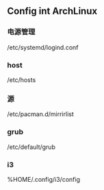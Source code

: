 ## Config int ArchLinux 

### 电源管理
/etc/systemd/logind.conf

### host
/etc/hosts

### 源
/etc/pacman.d/mirrirlist

### grub
/etc/default/grub

### i3
%HOME/.config/i3/config

